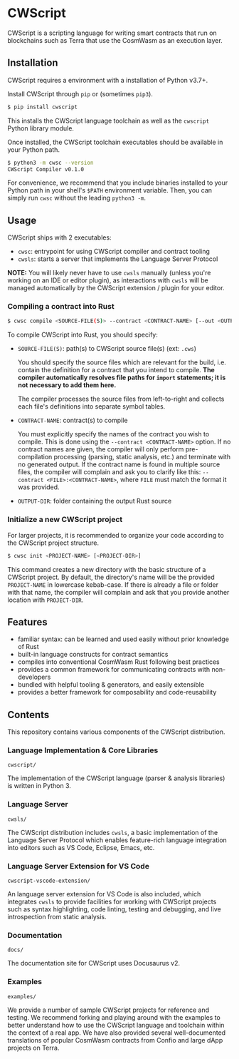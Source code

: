 # CWScript

CWScript is a scripting language for writing smart contracts that run on blockchains such as Terra that use the CosmWasm as an execution layer.

## Installation

CWScript requires a environment with a installation of Python v3.7+.

Install CWScript through `pip` or (sometimes `pip3`).

```sh
$ pip install cwscript
```

This installs the CWScript language toolchain as well as the `cwscript` Python library module.

Once installed, the CWScript toolchain executables should be available in your Python path.

```sh
$ python3 -m cwsc --version
CWScript Compiler v0.1.0
```

For convenience, we recommend that you include binaries installed to your Python path in your shell's `$PATH` environment variable. Then, you can simply run `cwsc` without the leading `python3 -m`.

## Usage

CWScript ships with 2 executables:

- `cwsc`: entrypoint for using CWScript compiler and contract tooling
- `cwsls`: starts a server that implements the Language Server Protocol

**NOTE:** You will likely never have to use `cwsls` manually (unless you're working on an IDE or editor plugin),
as interactions with `cwsls` will be managed automatically by the CWScript extension / plugin for your editor.

### Compiling a contract into Rust

```sh
$ cwsc compile <SOURCE-FILE(S)> --contract <CONTRACT-NAME> [--out <OUTPUT-DIR>]
```

To compile CWScript into Rust, you should specify:

- `SOURCE-FILE(S)`: path(s) to CWScript source file(s) (ext: `.cws`)

  You should specify the source files which are relevant for the build, i.e. contain the definition for a contract that you intend to compile. **The compiler automatically resolves file paths for `import` statements; it is not necessary to add them here.**

  The compiler processes the source files from left-to-right and collects each file's definitions into separate symbol tables.

- `CONTRACT-NAME`: contract(s) to compile

  You must explicitly specify the names of the contract you wish to compile. This is done using the `--contract <CONTRACT-NAME>` option.
  If no contract names are given, the compiler will only perform pre-compilation processing (parsing, static analysis, etc.) and terminate with no generated output. If the contract name is found in multiple source files, the compiler will complain and ask you to clarify like this: `--contract <FILE>:<CONTRACT-NAME>`, where `FILE` must match the format it was provided.

- `OUTPUT-DIR`: folder containing the output Rust source

### Initialize a new CWScript project

For larger projects, it is recommended to organize your code according to the CWScript project structure.

```sh
$ cwsc init <PROJECT-NAME> [<PROJECT-DIR>]
```

This command creates a new directory with the basic structure of a CWScript project. By default, the directory's name will be the provided `PROJECT-NAME` in lowercase kebab-case. If there is already a file or folder with that name, the compiler will complain and ask that you provide another location with `PROJECT-DIR`.

## Features

- familiar syntax: can be learned and used easily without prior knowledge of Rust
- built-in language constructs for contract semantics
- compiles into conventional CosmWasm Rust following best practices
- provides a common framework for communicating contracts with non-developers
- bundled with helpful tooling & generators, and easily extensible
- provides a better framework for composability and code-reusability

## Contents

This repository contains various components of the CWScript distribution.

### Language Implementation & Core Libraries

`cwscript/`

The implementation of the CWScript language (parser & analysis libraries) is written in Python 3.

### Language Server

`cwsls/`

The CWScript distribution includes `cwsls`, a basic implementation of the Language Server Protocol
which enables feature-rich language integration into editors such as VS Code, Eclipse, Emacs, etc.

### Language Server Extension for VS Code

`cwscript-vscode-extension/`

An language server extension for VS Code is also included, which integrates `cwsls` to provide
facilities for working with CWScript projects such as syntax highlighting, code linting, testing and debugging,
and live introspection from static analysis.

### Documentation

`docs/`

The documentation site for CWScript uses Docusaurus v2.

### Examples

`examples/`

We provide a number of sample CWScript projects for reference and testing. We recommend forking and
playing around with the examples to better understand how to use the CWScript language and toolchain
within the context of a real app. We have also provided several well-documented translations of popular
CosmWasm contracts from Confio and large dApp projects on Terra.
